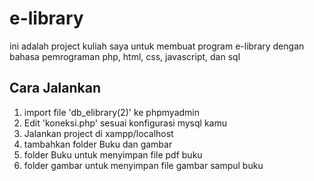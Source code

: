 # e-library
ini adalah project kuliah saya untuk membuat program e-library dengan bahasa pemrograman php, html, css, javascript, dan sql

## Cara Jalankan
1. import file 'db_elibrary(2)' ke phpmyadmin
2. Edit 'koneksi.php' sesuai konfigurasi mysql kamu
3. Jalankan project di xampp/localhost
4. tambahkan folder Buku dan gambar
5. folder Buku untuk menyimpan file pdf buku
6. folder gambar untuk menyimpan file gambar sampul buku

